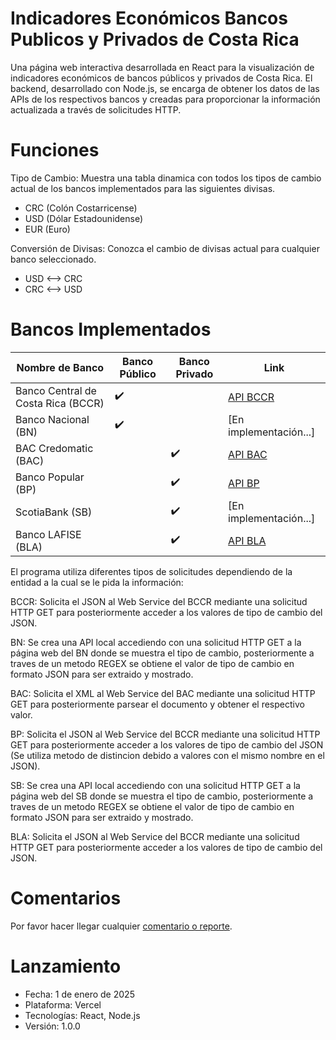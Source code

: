 # Indicadores Económicos Bancos Publicos y Privados de Costa Rica 

Una página web interactiva desarrollada en React para la visualización de indicadores económicos de bancos públicos y privados de Costa Rica. El backend, desarrollado con Node.js, se encarga de obtener los datos de las APIs de los respectivos bancos y creadas para proporcionar la información actualizada a través de solicitudes HTTP.

# Funciones

Tipo de Cambio: Muestra una tabla dinamica con todos los tipos de cambio actual de los bancos implementados para las siguientes divisas.

- CRC (Colón Costarricense)
- USD (Dólar Estadounidense)
- EUR (Euro)

Conversión de Divisas: Conozca el cambio de divisas actual para cualquier banco seleccionado.

- USD ⟷ CRC
- CRC ⟷ USD

# Bancos Implementados

| Nombre de Banco                                | Banco Público | Banco Privado | Link                                                                                          |
|--------------------------------------|---------------|---------------|-----------------------------------------------------------------------------------------------|
| Banco Central de Costa Rica (BCCR)   | ✔️            |               | [API BCCR](https://api.hacienda.go.cr/indicadores/tc)                                         |
| Banco Nacional (BN)                  | ✔️             |               | [En implementación...]                                               |
| BAC Credomatic (BAC)                 |               | ✔️             | [API BAC](https://www.sucursalelectronica.com/exchangerate/showXmlExchangeRate.do)            |
| Banco Popular (BP)                   |               | ✔️            | [API BP](https://www.appsbp.com/WsSINPEMovilV2/ServiciosGeneral/indicadoresfinancieros)       |
| ScotiaBank (SB)                      |               | ✔️             | [En implementación...]                                                   |
| Banco LAFISE (BLA)                      |               | ✔️             | [API BLA](https://www.lafise.com/OpenBankingProxy/obl/v1/banks/BLCR/rates )                                              |


El programa utiliza diferentes tipos de solicitudes dependiendo de la entidad a la cual se le pida la información:

BCCR: Solicita el JSON al Web Service del BCCR mediante una solicitud HTTP GET para posteriormente acceder a los valores de tipo de cambio del JSON.

BN: Se crea una API local accediendo con una solicitud HTTP GET a la página web del BN donde se muestra el tipo de cambio, posteriormente a traves de un metodo REGEX se obtiene el valor de tipo de cambio en formato JSON para ser extraido y mostrado.

BAC: Solicita el XML al Web Service del BAC mediante una solicitud HTTP GET para posteriormente parsear el documento y obtener el respectivo valor.

BP:  Solicita el JSON al Web Service del BCCR mediante una solicitud HTTP GET para posteriormente acceder a los valores de tipo de cambio del JSON (Se utiliza metodo de distincion debido a valores con el mismo nombre en el JSON).

SB: Se crea una API local accediendo con una solicitud HTTP GET a la página web del SB donde se muestra el tipo de cambio, posteriormente a traves de un metodo REGEX se obtiene el valor de tipo de cambio en formato JSON para ser extraido y mostrado.

BLA: Solicita el JSON al Web Service del BCCR mediante una solicitud HTTP GET para posteriormente acceder a los valores de tipo de cambio del JSON.

# Comentarios
Por favor hacer llegar cualquier [comentario o reporte](mailto:codificatorgm@gmail.com).

# Lanzamiento
- Fecha: 1 de enero de 2025
- Plataforma: Vercel
- Tecnologías: React, Node.js
- Versión: 1.0.0
